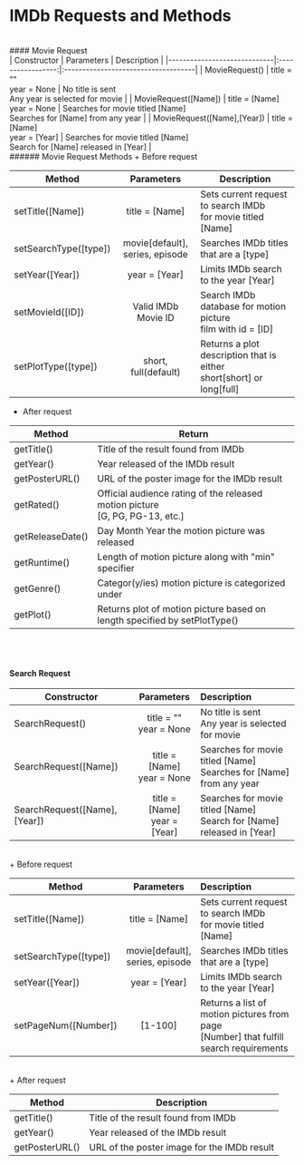 # IMDb Requests and Methods
<br/>
#### Movie Request<br />
| Constructor                 |  Parameters       | Description                         |
|-----------------------------|:-----------------:|:------------------------------------|
| MovieRequest()              |  title = "" <br />year = None     | No title is sent<br/>Any year is selected for movie                |
| MovieRequest([Name])        |  title = [Name]<br/>year = None     | Searches for movie titled [Name]<br/>Searches for [Name] from any year   |
| MovieRequest([Name],[Year]) |  title = [Name]<br/>year = [Year]     | Searches for movie titled [Name]<br/>Search for [Name] released in [Year]   |
<br/>
###### Movie Request Methods
 + Before request
 
| Method                  | Parameters             | Description                    |
|----------------------------|:---------------------------:|------------------------------------|
| setTitle([Name])     | title = [Name]          | Sets current request to search IMDb <br/> for movie titled [Name]|
| setSearchType([type]) | movie[default],<br/> series, episode | Searches IMDb titles that are a [type]
| setYear([Year]) | year = [Year]   | Limits IMDb search to the year [Year] |
| setMovieId([ID])      | Valid IMDb Movie ID        | Search IMDb database for motion picture <br/>film with id = [ID]|
| setPlotType([type]) | short, full(default) | Returns a plot description that is either <br/>short[short] or long[full] |<br/>
 
+ After request


 | Method                | Return                     |
 |--------------------------|------------------------------|
 | getTitle()             | Title of the result found from IMDb|
 | getYear()            | Year released of the IMDb result|
 | getPosterURL()  | URL of the poster image for the IMDb result |
 | getRated()          | Official audience rating of the released motion picture<br/>[G, PG, PG-13, etc.] |
 | getReleaseDate() | Day Month Year the motion picture was released |
 | getRuntime()      | Length of motion picture along with "min" specifier |
 | getGenre()         | Categor(y/ies) motion picture is categorized under |
 | getPlot()           | Returns plot of motion picture based on <br/>length specified by setPlotType()
 
<br/><br/>
#### Search Request <br/>

| Constructor                 |  Parameters       | Description                         |
|-----------------------------|:-----------------:|:------------------------------------|
| SearchRequest()              |  title = ""<br/>year = None      | No title is sent<br/>Any year is selected for movie                |
| SearchRequest([Name])        |  title = [Name]<br/>year = None     | Searches for movie titled [Name]<br/>Searches for [Name] from any year    |
| SearchRequest([Name],[Year]) |  title = [Name]<br/>year = [Year]     | Searches for movie titled [Name]<br/>Search for [Name] released in [Year]    |
<br/>
+ Before request


 | Method                | Parameters            | Description                   |
 |--------------------------|:---------------------------:|:----------------------------------|
| setTitle([Name])     | title = [Name]          | Sets current request to search IMDb <br/> for movie titled [Name]|
| setSearchType([type]) | movie[default],<br/> series, episode | Searches IMDb titles that are a [type]
| setYear([Year]) | year = [Year]   | Limits IMDb search to the year [Year] |
| setPageNum([Number]) | [1-100]            | Returns a list of motion pictures from page <br/>[Number] that fulfill search requirements |
<br/>
+ After request


 | Method               | Description              |
 |--------------------------|------------------------------|
 | getTitle()             | Title of the result found from IMDb|
 | getYear()            | Year released of the IMDb result|
 | getPosterURL()  | URL of the poster image for the IMDb result |
